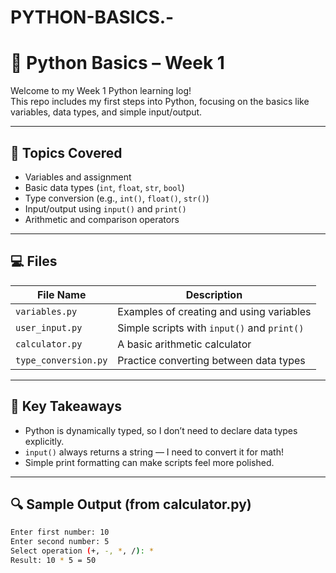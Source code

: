 # PYTHON-BASICS.-
# 🐍 Python Basics – Week 1

Welcome to my Week 1 Python learning log!  
This repo includes my first steps into Python, focusing on the basics like variables, data types, and simple input/output.

---

## 📘 Topics Covered
- Variables and assignment
- Basic data types (`int`, `float`, `str`, `bool`)
- Type conversion (e.g., `int()`, `float()`, `str()`)
- Input/output using `input()` and `print()`
- Arithmetic and comparison operators

---

## 💻 Files
| File Name | Description |
|-----------|-------------|
| `variables.py` | Examples of creating and using variables |
| `user_input.py` | Simple scripts with `input()` and `print()` |
| `calculator.py` | A basic arithmetic calculator |
| `type_conversion.py` | Practice converting between data types |

---

## 🧠 Key Takeaways
- Python is dynamically typed, so I don’t need to declare data types explicitly.
- `input()` always returns a string — I need to convert it for math!
- Simple print formatting can make scripts feel more polished.

---

## 🔍 Sample Output (from calculator.py)
```bash
Enter first number: 10  
Enter second number: 5  
Select operation (+, -, *, /): *  
Result: 10 * 5 = 50
